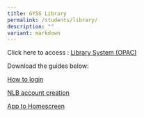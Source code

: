 ```yaml
---
title: GYSS Library
permalink: /students/library/
description: ""
variant: markdown
---
```

Click here to access : [Library System (OPAC)](https://schoolibrary.moe.edu.sg/guangyangsec/cgi-bin/spydus.exe/MSGTRN/WPAC/HOME)

Download the guides below:

[How to login](/files/GYSS-Library-Student-Login-Guide.pdf)

[NLB account creation](/files/NLB-Overdrive-Account-Guide.pdf)

[App to Homescreen](/files/App-to-Homescreen-Guide.pdf)